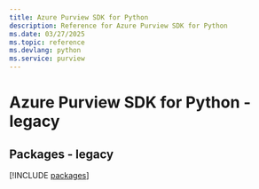 ```yaml
---
title: Azure Purview SDK for Python
description: Reference for Azure Purview SDK for Python
ms.date: 03/27/2025
ms.topic: reference
ms.devlang: python
ms.service: purview
---
```

# Azure Purview SDK for Python - legacy
## Packages - legacy
[!INCLUDE [packages](purview-index.md)]